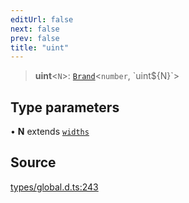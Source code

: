 ```yaml
---
editUrl: false
next: false
prev: false
title: "uint"
---
```


> **uint**\<`N`\>: [`Brand`](Brand.md)\<`number`, \`uint${N}\`\>

## Type parameters

• **N** extends [`widths`](widths.md)

## Source

[types/global.d.ts:243](https://github.com/algorandfoundation/tealscript/blob/e015f8b0/types/global.d.ts#L243)
